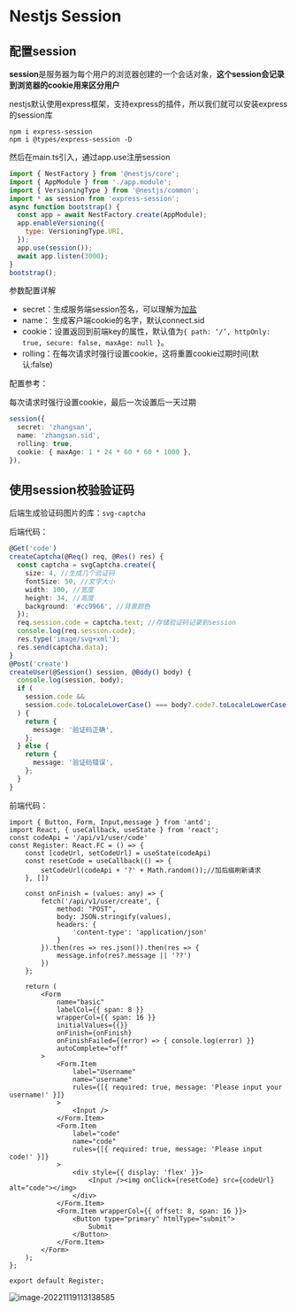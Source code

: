 # Nestjs Session

## 配置session

**session**是服务器为每个用户的浏览器创建的一个会话对象，**这个session会记录到浏览器的cookie用来区分用户**

nestjs默认使用express框架，支持express的插件，所以我们就可以安装express的session库

```
npm i express-session
npm i @types/express-session -D
```

然后在main.ts引入，通过app.use注册session

```js title="main.ts" {4,10}
import { NestFactory } from '@nestjs/core';
import { AppModule } from './app.module';
import { VersioningType } from '@nestjs/common';
import * as session from 'express-session';
async function bootstrap() {
  const app = await NestFactory.create(AppModule);
  app.enableVersioning({
    type: VersioningType.URI,
  });
  app.use(session());
  await app.listen(3000);
}
bootstrap();
```

参数配置详解

* secret：生成服务端session签名，可以理解为[加盐](https://zh.m.wikipedia.org/zh-hans/%E7%9B%90_(%E5%AF%86%E7%A0%81%E5%AD%A6))
* name： 生成客户端cookie的名字，默认connect.sid
* cookie：设置返回到前端key的属性，默认值为`{ path: ‘/’, httpOnly: true, secure: false, maxAge: null }`。
* rolling：在每次请求时强行设置cookie，这将重置cookie过期时间(默认:false)

配置参考：

每次请求时强行设置cookie，最后一次设置后一天过期

```ts
session({
  secret: 'zhangsan',
  name: 'zhangsan.sid',
  rolling: true,
  cookie: { maxAge: 1 * 24 * 60 * 60 * 1000 },
}),
```

## 使用session校验验证码

后端生成验证码图片的库：`svg-captcha`

后端代码：

```ts
@Get('code')
createCaptcha(@Req() req, @Res() res) {
  const captcha = svgCaptcha.create({
    size: 4, //生成几个验证码
    fontSize: 50, //文字大小
    width: 100, //宽度
    height: 34, //高度
    background: '#cc9966', //背景颜色
  });
  req.session.code = captcha.text; //存储验证码记录到session
  console.log(req.session.code);
  res.type('image/svg+xml');
  res.send(captcha.data);
}
@Post('create')
createUser(@Session() session, @Body() body) {
  console.log(session, body);
  if (
    session.code &&
    session.code.toLocaleLowerCase() === body?.code?.toLocaleLowerCase()
  ) {
    return {
      message: '验证码正确',
    };
  } else {
    return {
      message: '验证码错误',
    };
  }
}
```

前端代码：

```tsx
import { Button, Form, Input,message } from 'antd';
import React, { useCallback, useState } from 'react';
const codeApi = '/api/v1/user/code'
const Register: React.FC = () => {
    const [codeUrl, setCodeUrl] = useState(codeApi)
    const resetCode = useCallback(() => {
        setCodeUrl(codeApi + '?' + Math.random());//加后缀刷新请求
    }, [])

    const onFinish = (values: any) => {
        fetch('/api/v1/user/create', {
            method: "POST",
            body: JSON.stringify(values),
            headers: {
                'content-type': 'application/json'
            }
        }).then(res => res.json()).then(res => {
            message.info(res?.message || '??')
        })
    };

    return (
        <Form
            name="basic"
            labelCol={{ span: 8 }}
            wrapperCol={{ span: 16 }}
            initialValues={{}}
            onFinish={onFinish}
            onFinishFailed={(error) => { console.log(error) }}
            autoComplete="off"
        >
            <Form.Item
                label="Username"
                name="username"
                rules={[{ required: true, message: 'Please input your username!' }]}
            >
                <Input />
            </Form.Item>
            <Form.Item
                label="code"
                name="code"
                rules={[{ required: true, message: 'Please input code!' }]}
            >
                <div style={{ display: 'flex' }}>
                    <Input /><img onClick={resetCode} src={codeUrl} alt="code"></img>
                </div>
            </Form.Item>
            <Form.Item wrapperCol={{ offset: 8, span: 16 }}>
                <Button type="primary" htmlType="submit">
                    Submit
                </Button>
            </Form.Item>
        </Form>
    );
};

export default Register;
```

![image-20221119113138585](https://blog-guiyexing.oss-cn-qingdao.aliyuncs.com/blogImg/202211191131634.png!blog.guiyexing)
